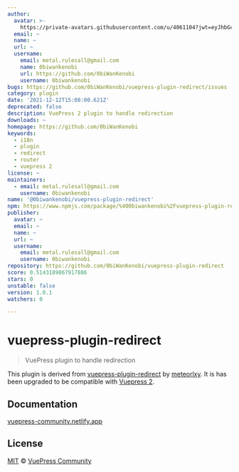```yaml
---
author:
  avatar: >-
    https://private-avatars.githubusercontent.com/u/4061104?jwt=eyJhbGciOiJIUzI1NiIsInR5cCI6IkpXVCJ9.eyJpc3MiOiJnaXRodWIuY29tIiwiYXVkIjoicmF3LmdpdGh1YnVzZXJjb250ZW50LmNvbSIsImtleSI6ImtleTEiLCJleHAiOjE3MzQ2NzM1MDAsIm5iZiI6MTczNDY3MjMwMCwicGF0aCI6Ii91LzQwNjExMDQifQ.OEzpbGdA1tevuP0LeOH5MWMyWj32Qn6oqt0LCnUi5Hw&v=4
  email: ~
  name: ~
  url: ~
  username:
    email: metal.rulesall@gmail.com
    name: 0biwankenobi
    url: https://github.com/0biWanKenobi
    username: 0biwankenobi
bugs: https://github.com/0biWanKenobi/vuepress-plugin-redirect/issues
category: plugin
date: '2021-12-12T15:08:00.621Z'
deprecated: false
description: VuePress 2 plugin to handle redirection
downloads: ~
homepage: https://github.com/0biWanKenobi
keywords:
  - i18n
  - plugin
  - redirect
  - router
  - vuepress 2
license: ~
maintainers:
  - email: metal.rulesall@gmail.com
    username: 0biwankenobi
name: '@0biwankenobi/vuepress-plugin-redirect'
npm: https://www.npmjs.com/package/%400biwankenobi%2Fvuepress-plugin-redirect
publisher:
  avatar: ~
  email: ~
  name: ~
  url: ~
  username:
    email: metal.rulesall@gmail.com
    username: 0biwankenobi
repository: https://github.com/0biWanKenobi/vuepress-plugin-redirect
score: 0.5143189867917886
stars: 0
unstable: false
version: 1.0.1
watchers: 0

---
```


# vuepress-plugin-redirect

> VuePress plugin to handle redirection

This plugin is derived from [vuepress-plugin-redirect](https://github.com/vuepress/vuepress-community/tree/main/packages/vuepress-plugin-redirect) by [meteorlxy](https://github.com/meteorlxy). It is has been upgraded to be compatible with [Vuepress 2](https://v2.vuepress.vuejs.org/).

## Documentation

[vuepress-community.netlify.app](https://vuepress-community.netlify.app)

## License

[MIT](https://github.com/vuepress/vuepress-community/blob/main/LICENSE) &copy; [VuePress Community](https://github.com/vuepress)
